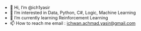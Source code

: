 - 👋 Hi, I’m @ich1yasir
- 👀 I’m interested in Data, Python, C#, Logic, Machine Learning
- 🌱 I’m currently learning Reinforcement Learning
- 📫 How to reach me email : ichwan.achmad.yasir@gmail.com

<!---
ich1yasir/ich1yasir is a ✨ special ✨ repository because its `README.md` (this file) appears on your GitHub profile.
You can click the Preview link to take a look at your changes.
--->
